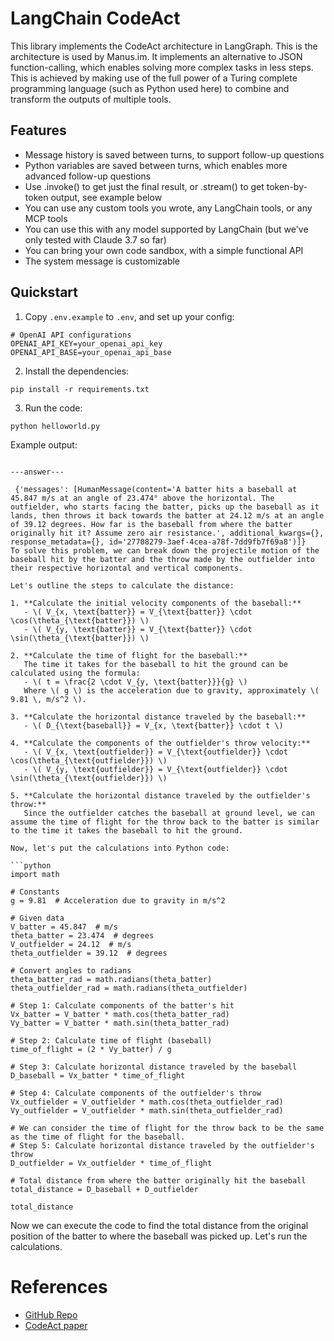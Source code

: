 # LangChain CodeAct

This library implements the CodeAct architecture in LangGraph. This is the architecture is used by Manus.im. It implements an alternative to JSON function-calling, which enables solving more complex tasks in less steps. This is achieved by making use of the full power of a Turing complete programming language (such as Python used here) to combine and transform the outputs of multiple tools.

## Features

- Message history is saved between turns, to support follow-up questions
- Python variables are saved between turns, which enables more advanced follow-up questions
- Use .invoke() to get just the final result, or .stream() to get token-by-token output, see example below
- You can use any custom tools you wrote, any LangChain tools, or any MCP tools
- You can use this with any model supported by LangChain (but we've only tested with Claude 3.7 so far)
- You can bring your own code sandbox, with a simple functional API
- The system message is customizable

## Quickstart

1. Copy `.env.example` to `.env`, and set up your config:

```shell
# OpenAI API configurations
OPENAI_API_KEY=your_openai_api_key
OPENAI_API_BASE=your_openai_api_base
```

2. Install the dependencies:

```shell
pip install -r requirements.txt
```

3. Run the code:
```shell
python helloworld.py
```

Example output:

```shell

---answer---

 {'messages': [HumanMessage(content='A batter hits a baseball at 45.847 m/s at an angle of 23.474° above the horizontal. The outfielder, who starts facing the batter, picks up the baseball as it lands, then throws it back towards the batter at 24.12 m/s at an angle of 39.12 degrees. How far is the baseball from where the batter originally hit it? Assume zero air resistance.', additional_kwargs={}, response_metadata={}, id='27708279-3aef-4cea-a78f-7dd9fb7f69a8')]}
To solve this problem, we can break down the projectile motion of the baseball hit by the batter and the throw made by the outfielder into their respective horizontal and vertical components.

Let's outline the steps to calculate the distance:

1. **Calculate the initial velocity components of the baseball:**
   - \( V_{x, \text{batter}} = V_{\text{batter}} \cdot \cos(\theta_{\text{batter}}) \)
   - \( V_{y, \text{batter}} = V_{\text{batter}} \cdot \sin(\theta_{\text{batter}}) \)

2. **Calculate the time of flight for the baseball:**
   The time it takes for the baseball to hit the ground can be calculated using the formula: 
   - \( t = \frac{2 \cdot V_{y, \text{batter}}}{g} \)
   Where \( g \) is the acceleration due to gravity, approximately \( 9.81 \, m/s^2 \).

3. **Calculate the horizontal distance traveled by the baseball:**
   - \( D_{\text{baseball}} = V_{x, \text{batter}} \cdot t \)

4. **Calculate the components of the outfielder's throw velocity:**
   - \( V_{x, \text{outfielder}} = V_{\text{outfielder}} \cdot \cos(\theta_{\text{outfielder}}) \)
   - \( V_{y, \text{outfielder}} = V_{\text{outfielder}} \cdot \sin(\theta_{\text{outfielder}}) \)

5. **Calculate the horizontal distance traveled by the outfielder's throw:**
   Since the outfielder catches the baseball at ground level, we can assume the time of flight for the throw back to the batter is similar to the time it takes the baseball to hit the ground.

Now, let's put the calculations into Python code:

```python
import math

# Constants
g = 9.81  # Acceleration due to gravity in m/s^2

# Given data
V_batter = 45.847  # m/s
theta_batter = 23.474  # degrees
V_outfielder = 24.12  # m/s
theta_outfielder = 39.12  # degrees

# Convert angles to radians
theta_batter_rad = math.radians(theta_batter)
theta_outfielder_rad = math.radians(theta_outfielder)

# Step 1: Calculate components of the batter's hit
Vx_batter = V_batter * math.cos(theta_batter_rad)
Vy_batter = V_batter * math.sin(theta_batter_rad)

# Step 2: Calculate time of flight (baseball)
time_of_flight = (2 * Vy_batter) / g

# Step 3: Calculate horizontal distance traveled by the baseball
D_baseball = Vx_batter * time_of_flight

# Step 4: Calculate components of the outfielder's throw
Vx_outfielder = V_outfielder * math.cos(theta_outfielder_rad)
Vy_outfielder = V_outfielder * math.sin(theta_outfielder_rad)

# We can consider the time of flight for the throw back to be the same as the time of flight for the baseball.
# Step 5: Calculate horizontal distance traveled by the outfielder's throw
D_outfielder = Vx_outfielder * time_of_flight

# Total distance from where the batter originally hit the baseball
total_distance = D_baseball + D_outfielder

total_distance
```

Now we can execute the code to find the total distance from the original position of the batter to where the baseball was picked up. Let's run the calculations.


# References

- [GitHub Repo](https://github.com/langchain-ai/langgraph-codeact)
- [CodeAct paper](https://arxiv.org/abs/2402.01030)